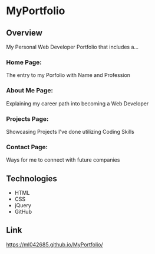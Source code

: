 # MyPortfolio

## Overview
My Personal Web Developer Portfolio that includes a...

### Home Page: 
The entry to my Porfolio with Name and Profession

### About Me Page:
Explaining my career path into becoming a Web Developer

### Projects Page:
Showcasing Projects I've done utilizing Coding Skills

### Contact Page:
Ways for me to connect with future companies

## Technologies
* HTML
* CSS
* jQuery
* GitHub

## Link
 https://ml042685.github.io/MyPortfolio/
